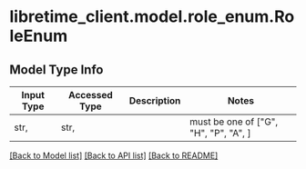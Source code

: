 # libretime_client.model.role_enum.RoleEnum

## Model Type Info
Input Type | Accessed Type | Description | Notes
------------ | ------------- | ------------- | -------------
str,  | str,  |  | must be one of ["G", "H", "P", "A", ] 

[[Back to Model list]](../../README.md#documentation-for-models) [[Back to API list]](../../README.md#documentation-for-api-endpoints) [[Back to README]](../../README.md)

